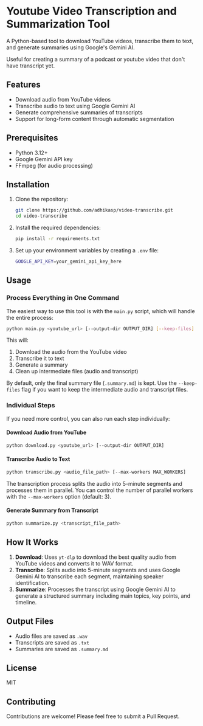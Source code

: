 # Youtube Video Transcription and Summarization Tool

A Python-based tool to download YouTube videos, transcribe them to text, and generate summaries using Google's Gemini AI.

Useful for creating a summary of a podcast or youtube video that don't have transcript yet.

## Features

- Download audio from YouTube videos
- Transcribe audio to text using Google Gemini AI
- Generate comprehensive summaries of transcripts
- Support for long-form content through automatic segmentation

## Prerequisites

- Python 3.12+
- Google Gemini API key
- FFmpeg (for audio processing)

## Installation

1. Clone the repository:
   ```bash
   git clone https://github.com/adhikasp/video-transcribe.git
   cd video-transcribe
   ```

2. Install the required dependencies:
   ```bash
   pip install -r requirements.txt
   ```

3. Set up your environment variables by creating a `.env` file:
   ```bash
   GOOGLE_API_KEY=your_gemini_api_key_here
   ```

## Usage

### Process Everything in One Command

The easiest way to use this tool is with the `main.py` script, which will handle the entire process:

```bash
python main.py <youtube_url> [--output-dir OUTPUT_DIR] [--keep-files]
```

This will:
1. Download the audio from the YouTube video
2. Transcribe it to text
3. Generate a summary
4. Clean up intermediate files (audio and transcript)

By default, only the final summary file (`.summary.md`) is kept. Use the `--keep-files` flag if you want to keep the intermediate audio and transcript files.

### Individual Steps

If you need more control, you can also run each step individually:

#### Download Audio from YouTube

```bash
python download.py <youtube_url> [--output-dir OUTPUT_DIR]
```

#### Transcribe Audio to Text

```bash
python transcribe.py <audio_file_path> [--max-workers MAX_WORKERS]
```

The transcription process splits the audio into 5-minute segments and processes them in parallel. You can control the number of parallel workers with the `--max-workers` option (default: 3).

#### Generate Summary from Transcript

```bash
python summarize.py <transcript_file_path>
```

## How It Works

1. **Download**: Uses `yt-dlp` to download the best quality audio from YouTube videos and converts it to WAV format.
2. **Transcribe**: Splits audio into 5-minute segments and uses Google Gemini AI to transcribe each segment, maintaining speaker identification.
3. **Summarize**: Processes the transcript using Google Gemini AI to generate a structured summary including main topics, key points, and timeline.

## Output Files

- Audio files are saved as `.wav`
- Transcripts are saved as `.txt`
- Summaries are saved as `.summary.md`

## License

MIT

## Contributing

Contributions are welcome! Please feel free to submit a Pull Request.
